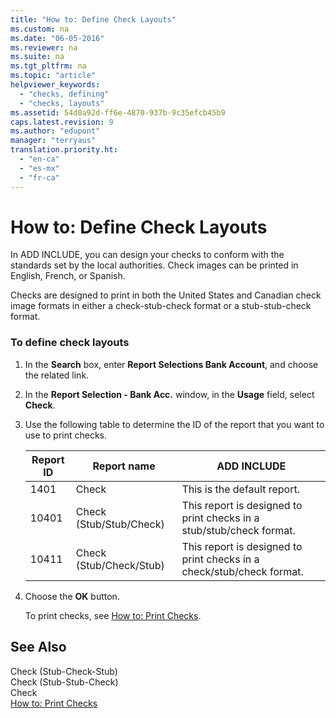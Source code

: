 ```yaml
---
title: "How to: Define Check Layouts"
ms.custom: na
ms.date: "06-05-2016"
ms.reviewer: na
ms.suite: na
ms.tgt_pltfrm: na
ms.topic: "article"
helpviewer_keywords: 
  - "checks, defining"
  - "checks, layouts"
ms.assetid: 54d0a92d-ff6e-4870-937b-9c35efcb45b9
caps.latest.revision: 9
ms.author: "edupont"
manager: "terryaus"
translation.priority.ht: 
  - "en-ca"
  - "es-mx"
  - "fr-ca"
---
```

# How to: Define Check Layouts
In ADD INCLUDE<!--[!INCLUDE[navnow](../../ApplicationDesign/includes/navnow_md.md)]-->, you can design your checks to conform with the standards set by the local authorities. Check images can be printed in English, French, or Spanish.  
  
 Checks are designed to print in both the United States and Canadian check image formats in either a check\-stub\-check format or a stub\-stub\-check format.  
  
### To define check layouts  
  
1.  In the **Search** box, enter **Report Selections Bank Account**, and choose the related link.  
  
2.  In the **Report Selection \- Bank Acc.** window, in the **Usage** field, select **Check**.  
  
3.  Use the following table to determine the ID of the report that you want to use to print checks.  
  
    |Report ID|Report name|ADD INCLUDE<!--[!INCLUDE[bp_tabledescription](../../ApplicationDesign/includes/bp_tabledescription_md.md)]-->|  
    |---------------|-----------------|---------------------------------------|  
    |1401|Check|This is the default report.|  
    |10401|Check \(Stub\/Stub\/Check\)|This report is designed to print checks in a stub\/stub\/check format.|  
    |10411|Check \(Stub\/Check\/Stub\)|This report is designed to print checks in a check\/stub\/check format.|  
  
4.  Choose the **OK** button.  
  
     To print checks, see [How to: Print Checks](../../LocalFunctionalityForMicrosoftDynamicsNav2016/Canada/how-to-print-checks.md).  
  
## See Also  
 Check \(Stub\-Check\-Stub\)   
 Check \(Stub\-Stub\-Check\)   
 Check   
 [How to: Print Checks](../../LocalFunctionalityForMicrosoftDynamicsNav2016/Canada/how-to-print-checks.md)